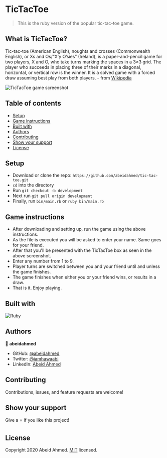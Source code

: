 # TicTacToe

> This is the ruby version of the popular tic-tac-toe game.

## What is TicTacToe?

Tic-tac-toe (American English), noughts and crosses (Commonwealth English), or Xs and Os/“X’y O’sies” (Ireland), is a paper-and-pencil game for two players, X and O, who take turns marking the spaces in a 3×3 grid. The player who succeeds in placing three of their marks in a diagonal, horizontal, or vertical row is the winner. It is a solved game with a forced draw assuming best play from both players. - from [Wikipedia](https://en.wikipedia.org/wiki/Tic-tac-toe)

![TicTacToe game screenshot](https://github.com/abeidahmed/tic-tac-toe/assets/screenshot.png)

## Table of contents

- [Setup](#setup)
- [Game instructions](#game-instructions)
- [Built with](#built-with)
- [Authors](#authors)
- [Contributing](#contributing)
- [Show your support](#show-your-support)
- [License](#license)

## Setup

- Download or clone the repo: `https://github.com/abeidahmed/tic-tac-toe.git`
- `cd` into the directory
- Run `git checkout -b development`
- Next run `git pull origin development`
- Finally, run `bin/main.rb` or `ruby bin/main.rb`

## Game instructions

- After downloading and setting up, run the game using the above instructions.
- As the file is executed you will be asked to enter your name. Same goes for your friend.
- After that you'll be presented with the TicTacToe box as seen in the above screenshot.
- Enter any number from 1 to 9.
- Player turns are switched between you and your friend until and unless the game finishes.
- The game finishes when either you or your friend wins, or results in a draw.
- That is it. Enjoy playing.

## Built with

![Ruby](https://img.shields.io/badge/ruby-%23CC342D.svg?&style=for-the-badge&logo=ruby&logoColor=white)

## Authors

👤 **abeidahmed**

- GitHub: [@abeidahmed](https://github.com/abeidahmed)
- Twitter: [@iamhawaabi](https://twitter.com/iamhawaabi)
- LinkedIn: [Abeid Ahmed](https://www.linkedin.com/in/abeid-ahmed-b21882172/)

## Contributing

Contributions, issues, and feature requests are welcome!

## Show your support

Give a ⭐️ if you like this project!

## License

Copyright 2020 Abeid Ahmed. [MIT](https://github.com/abeidahmed/tic-tac-toe/blob/development/LICENSE) licensed.
